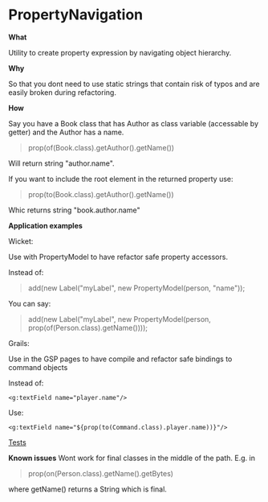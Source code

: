 PropertyNavigation
==================

**What**

Utility to create property expression by navigating object hierarchy.

**Why**

So that you dont need to use static strings that contain risk of typos and are easily broken during refactoring.

**How**

Say you have a Book class that has Author as class variable (accessable by getter) and the Author has a name.

>prop(of(Book.class).getAuthor().getName())

Will return string "author.name".

If you want to include the root element in the returned property use:

>prop(to(Book.class).getAuthor().getName())

Whic returns string "book.author.name"

**Application examples**

Wicket:

Use with PropertyModel to have refactor safe property accessors.

Instead of:

>add(new Label("myLabel", new PropertyModel(person, "name"));

You can say:

>add(new Label("myLabel", new PropertyModel(person, prop(of(Person.class).getName())));
  
Grails:

Use in the GSP pages to have compile and refactor safe bindings to command objects

Instead of:

`<g:textField name="player.name"/>`

Use:

`<g:textField name="${prop(to(Command.class).player.name))}"/>`
  


[Tests](https://github.com/ra1p3/PropertyNavigation/blob/master/src/test/java/com/moonillusions/propertynavigation/PropertyNavigationTest.java)


**Known issues**
Wont work for final classes in the middle of the path. E.g. in

>prop(on(Person.class).getName().getBytes)

where getName() returns a String which is final.



